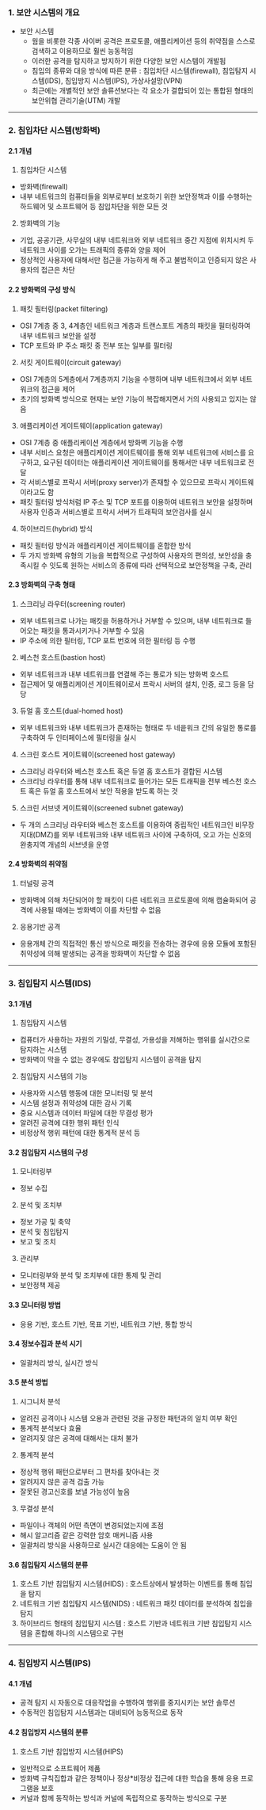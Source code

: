 ### 1. 보안 시스템의 개요

- 보안 시스템
  - 웜을 비롯한 각종 사이버 공격은 프로토콜, 애플리케이션 등의 취약점을 스스로 검색하고 이용하므로 훨씬 능동적임
  - 이러한 공격을 탐지하고 방지하기 위한 다양한 보안 시스템이 개발됨
  - 침입의 종류와 대응 방식에 따른 분류 : 침입차단 시스템(firewall), 침입탐지 시스템(IDS), 침입방지 시스템(IPS), 가상사설망(VPN)
  - 최근에는 개별적인 보안 솔류션보다는 각 요소가 결합되어 있는 통합된 형태의 보안위협 관리기술(UTM) 개발

---

### 2. 침입차단 시스템(방화벽)

#### 2.1 개념

1. 침입차단 시스템

- 방화벽(firewall)
- 내부 네트워크의 컴퓨터들을 외부로부터 보호하기 위한 보안정책과 이를 수행하는 하드웨어 및 소프트웨어 등 침입차단을 위한 모든 것

2. 방화벽의 기능

- 기업, 공공기관, 사무실의 내부 네트워크와 외부 네트워크 중간 지점에 위치시켜 두 네트워크 사이를 오가는 트래픽의 종류와 양을 제어
- 정상적인 사용자에 대해서만 접근을 가능하게 해 주고 불법적이고 인증되지 않은 사용자의 접근은 차단

#### 2.2 방화벽의 구성 방식

1. 패킷 필터링(packet filtering)

- OSI 7계층 중 3, 4계층인 네트워크 계층과 트랜스포트 계층의 패킷을 필터링하여 내부 네트워크 보안을 설정
- TCP 포트와 IP 주소 패킷 중 전부 또는 일부를 필터링

2. 서킷 게이트웨이(circuit gateway)

- OSI 7계층의 5계층에서 7계층까지 기능을 수행하며 내부 네트워크에서 외부 네트워크의 접근을 제어
- 초기의 방화벽 방식으로 현재는 보안 기능이 복잡해지면서 거의 사용되고 있지는 않음

3. 애플리케이션 게이트웨이(application gateway)

- OSI 7계층 중 애플리케이션 계층에서 방화벽 기능을 수행
- 내부 서비스 요청은 애플리케이션 게이트웨이를 통해 외부 네트워크에 서비스를 요구하고, 요구된 데이터는 애플리케이션 게이트웨이를 통해서만 내부 네트워크로 전달
- 각 서비스별로 프락시 서버(proxy server)가 존재할 수 있으므로 프락시 게이트웨이라고도 함
- 패킷 필터링 방식처럼 IP 주소 및 TCP 포트를 이용하여 네트워크 보안을 설정하며 사용자 인증과 서비스별로 프락시 서버가 트래픽의 보안검사를 실시

4. 하이브리드(hybrid) 방식

- 패킷 필터링 방식과 애플리케이션 게이트웨이를 혼합한 방식
- 두 가지 방화벽 유형의 기능을 복합적으로 구성하여 사용자의 편의성, 보안성을 충족시킬 수 잇도록 원하는 서비스의 종류에 따라 선택적으로 보안정책을 구축, 관리

#### 2.3 방화벽의 구축 형태

1. 스크리닝 라우터(screening router)

- 외부 네트워크로 나가는 패킷을 허용하거나 거부할 수 있으며, 내부 네트워크로 들어오는 패킷을 통과시키거나 거부할 수 있음
- IP 주소에 의한 필터링, TCP 포트 번호에 의한 필터링 등 수행

2. 베스천 호스트(bastion host)

- 외부 네트워크과 내부 네트워크를 연결해 주는 통로가 되는 방화벽 호스트
- 접근제어 및 애플리케이션 게이트웨이로서 프락시 서버의 설치, 인증, 로그 등을 담당

3. 듀얼 홈 호스트(dual-homed host)

- 외부 네트워크와 내부 네트워크가 존재하는 형태로 두 네읕워크 간의 유일한 통로를 구축하여 두 인터페이스에 필터링을 실시

4. 스크린 호스트 게이트웨이(screened host gateway)

- 스크리닝 라우터와 베스천 호스트 혹은 듀얼 홈 호스트가 결합된 시스템
- 스크리닝 라우터를 통해 내부 네트워크로 들어가는 모든 트래픽을 전부 베스천 호스트 혹은 듀얼 홈 호스트에서 보안 적용을 받도록 하는 것

5. 스크린 서브넷 게이트웨이(screened subnet gateway)

- 두 개의 스크리닝 라우터와 베스천 호스트를 이용하여 중립적인 네트워크인 비무장지대(DMZ)를 외부 네트워크와 내부 네트워크 사이에 구축하여, 오고 가는 신호의 완충지역 개념의 서브넷을 운영

#### 2.4 방화벽의 취약점

1. 터널링 공격

- 방화벽에 의해 차단되어야 할 패킷이 다른 네트워크 프로토콜에 의해 캡슐화되어 공격에 사용될 때에는 방화벽이 이를 차단할 수 없음

2. 응용기반 공격

- 응용개체 간의 직접적인 통신 방식으로 패킷을 전송하는 경우에 응용 모듈에 포함된 취약성에 의해 발생되는 공격을 방화벽이 차단할 수 없음

---

### 3. 침입탐지 시스템(IDS)

#### 3.1 개념

1. 침입탐지 시스템

- 컴퓨터가 사용하는 자원의 기밀성, 무결성, 가용성을 저해하는 행위를 실시간으로 탐지하는 시스템
- 방화벽이 막을 수 없는 경우에도 참입탐지 시스템이 공격을 탐지

2. 침입탐지 시스템의 기능

- 사용자와 시스템 행동에 대한 모니터링 및 분석
- 시스템 설정과 취약성에 대한 감사 기록
- 중요 시스템과 데이터 파일에 대한 무결성 평가
- 알려진 공격에 대한 행위 패턴 인식
- 비정상적 행위 패턴에 대한 통계적 분석 등

#### 3.2 침입탐지 시스템의 구성

1. 모니터링부

- 정보 수집

2. 분석 및 조치부

- 정보 가공 및 축약
- 분석 및 침입탐지
- 보고 및 조치

3. 관리부

- 모니터링부와 분석 및 조치부에 대한 통제 및 관리
- 보안정책 제공

#### 3.3 모니터링 방법

- 응용 기반, 호스트 기반, 목표 기반, 네트워크 기반, 통합 방식

#### 3.4 정보수집과 분석 시기

- 일괄처리 방식, 실시간 방식

#### 3.5 분석 방법

1. 시그니처 분석

- 알려진 공격이나 시스템 오용과 관련된 것을 규정한 패턴과의 일치 여부 확인
- 통계적 분석보다 효율
- 알려지짖 않은 공격에 대해서는 대처 불가

2. 통계적 분석

- 정상적 행위 패턴으로부터 그 편차를 찾아내는 것
- 알려지지 않은 공격 검출 가능
- 잘못된 경고신호를 보낼 가능성이 높음

3. 무결성 분석

- 파일이나 객체의 어떤 측면이 변경되었는지에 초점
- 해시 알고리즘 같은 강력한 암호 매커니즘 사용
- 일괄처리 방식을 사용하므로 실시간 대응에는 도움이 안 됨

#### 3.6 침입탐지 시스템의 분류

1. 호스트 기반 침입탐지 시스템(HIDS) : 호스트상에서 발생하는 이벤트를 통해 침입을 탐지
2. 네트워크 기반 침입탐지 시스템(NIDS) : 네트워크 패킷 데이터를 분석하여 침입을 탐지
3. 하이브리드 형태의 침입탐지 시스템 : 호스트 기반과 네트워크 기반 침입탐지 시스템을 혼합해 하나의 시스템으로 구현

---

### 4. 침입방지 시스템(IPS)

#### 4.1 개념

- 공격 탐지 시 자동으로 대응작업을 수행하여 행위를 중지시키는 보안 솔루션
- 수동적인 침입탐지 시스템과는 대비되어 능동적으로 동작

#### 4.2 침입방지 시스템의 분류

1. 호스트 기반 침입방지 시스템(HIPS)

- 일반적으로 소프트웨어 제품
- 방화벽 규칙집합과 같은 정책이나 정상\*비정상 접근에 대한 학습을 통해 응용 프로그램을 보호
- 커널과 함께 동작하는 방식과 커널에 독립적으로 동작하는 방식으로 구분
